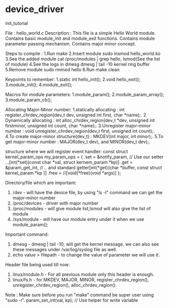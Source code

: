 # device_driver
init_tutorial

File : hello_world.c
Description :
		This file is a simple Hello World module. 
		Contains basic module_init and module_exit functions.
		Contains module parameter passing mechanism.
		Contains major minor concept.
		
Steps to compile :
1.Run				make
2.Insert module			sudo insmod hello_world.ko
3.See the added module		cat /proc/modules | grep hello, lsmod(See the list of module)
4.See the logs in dmesg 	dmesg | tail -10
  kernel ring buffer	
5.Remove module			sudo rmmod hello
6.Run				make clean


Keypoints to remember:
1.static int hello_init();
2.void hello_exit();
3.module_init();
4.module_exit();

Macros for module parameters:
1.module_param();
2.module_param_array();
3.module_param_cb();

Allocating Major-Minor number:
1.statically allocating : int register_chrdev_region(dev_t dev, unsigned int first, char *name);.
2. Dynamically allocating : int alloc_chrdev_region(dev_t *dev, unsigned int firstminor, unsigned int count, char *name);.
3.Unregister major-minor number : void unregister_chrdev_region(dev_t first, unsigned int count);.
4.To create major-minor structure(dev_t) : MKDEV(int major, int minor);.
5.To get major-minor number : MAJOR(dev_t dev), and MINOR(dev_t dev);.

structure where we will register event handler:
const struct kernel_param_ops my_param_ops = 
{
        .set = &notify_param, // Use our setter ...[int(*set)(const char *val, struct kernem_param *kp)]
        .get = &param_get_int, // .. and standard getter[int(*get)(char *buffer, const struct kernel_param *kp )]
	.free = //[void(*free)(void *args)]
};

Directory/file which are important:
1. /dev - 	   will have the device file, by using "ls -l" command we can get the major-minor number
2. /proc/devices - driver with major number 
3. /proc/modules - will give module list,lsmod will also give the list of module
4. /sys/module -   will have our module entry under it when we use module_param();

Important command:
1. dmesg - 		   dmesg | tail -10, will get the kernel message, we can also see these messages under /var/log/syslog file as well.
2. echo value > filepath - to change the value of parameter we will use it.

Header file being used till now:
1. linux/module.h - For all previous module only this header is enough.
2. linux/fs.h     - for MKDEV, MAJOR, MINOR, register_chrdev_region(), unregister_chrdev_region(), alloc_chrdev_region().

Note : 
	Make sure before you run "make" command be super user using "sudo -i".
	param_set_int(val, kp); // Use helper for write variable

